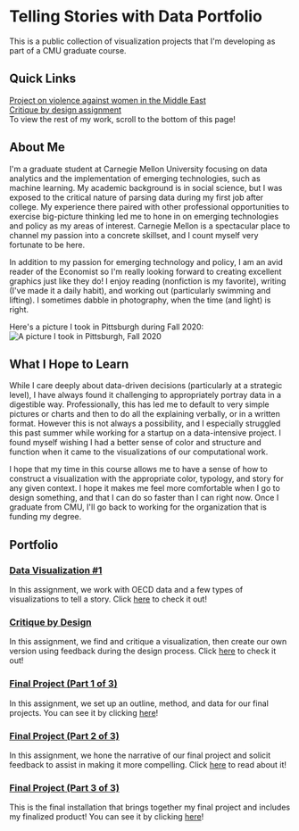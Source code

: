 # Telling Stories with Data Portfolio
 This is a public collection of visualization projects that I'm developing as part of a CMU graduate course.

## Quick Links
[Project on violence against women in the Middle East](https://carnegiemellon.shorthandstories.com/the-fight-continues-violence-against-women/index.html#group-section-Intimate-Partner-Violence-FSjBii99XJ)<br>
[Critique by design assignment](/critique_by_design.md)<br>
To view the rest of my work, scroll to the bottom of this page!
 
## About Me
I'm a graduate student at Carnegie Mellon University focusing on data analytics and the implementation of emerging technologies, such as machine learning. My academic background is in social science, but I was exposed to the critical nature of parsing data during my first job after college. My experience there paired with other professional opportunities to exercise big-picture thinking led me to hone in on emerging technologies and policy as my areas of interest. Carnegie Mellon is a spectacular place to channel my passion into a concrete skillset, and I count myself very fortunate to be here.

In addition to my passion for emerging technology and policy, I am an avid reader of the Economist so I'm really looking forward to creating excellent graphics just like they do! I enjoy reading (nonfiction is my favorite), writing (I've made it a daily habit), and working out (particularly swimming and lifting). I sometimes dabble in photography, when the time (and light) is right.

Here's a picture I took in Pittsburgh during Fall 2020:
![A picture I took in Pittsburgh, Fall 2020](IMG_1423.jpeg)
<!-- <img src="https://github.com/krmaffey/Portfolio/blob/main/IMG_1423.jpeg" width=500 align=center>
The above HTML method wouldn't load the picture for me.
Intro was added as part of setting up my online portfolio on Sep 7 -->


## What I Hope to Learn
While I care deeply about data-driven decisions (particularly at a strategic level), I have always found it challenging to appropriately portray data in a digestible way. Professionally, this has led me to default to very simple pictures or charts and then to do all the explaining verbally, or in a written format. However this is not always a possibility, and I especially struggled this past summer while working for a startup on a data-intensive project. I found myself wishing I had a better sense of color and structure and function when it came to the visualizations of our computational work.

I hope that my time in this course allows me to have a sense of how to construct a visualization with the appropriate color, typology, and story for any given context. I hope it makes me feel more comfortable when I go to design something, and that I can do so faster than I can right now. Once I graduate from CMU, I'll go back to working for the organization that is funding my degree.


## Portfolio

### [Data Visualization #1](/dataviz_govdebt.md)
In this assignment, we work with OECD data and a few types of visualizations to tell a story. Click [here](/dataviz_govdebt.md) to check it out!

### [Critique by Design](/critique_by_design.md)
In this assignment, we find and critique a visualization, then create our own version using feedback during the design process. Click [here](/critique_by_design.md) to check it out!

### [Final Project (Part 1 of 3)](/final_proj_p1.md)
In this assignment, we set up an outline, method, and data for our final projects. You can see it by clicking [here](/final_proj_p1.md)!

### [Final Project (Part 2 of 3)](/final_proj_p2.md)
In this assignment, we hone the narrative of our final project and solicit feedback to assist in making it more compelling. Click [here](/final_proj_p2.md) to read about it!

### [Final Project (Part 3 of 3)](/final_proj_p3.md)
This is the final installation that brings together my final project and includes my finalized product! You can see it by clicking [here](/final_proj_p3.md)!
